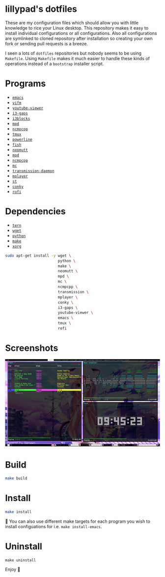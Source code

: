 # lillypad's dotfiles

These are my configuration files which should allow you with little knowledge to rice your Linux desktop. This repository makes it easy to install individual configurations or all configurations. Also all configurations are symlinked to cloned repository after installation so creating your own fork or sending pull requests is a breeze.

I seen a lots of `dotfiles` repositories but nobody seems to be using `Makefile`. Using `Makefile` makes it much easier to handle these kinds of operations instead of a `bootstrap` installer script.

# Programs
- [`emacs`](https://www.gnu.org/software/emacs/)
- [`vifm`](https://vifm.info/)
- [`youtube-viewer`](https://github.com/trizen/youtube-viewer)
- [`i3-gaps`](https://github.com/Airblader/i3)
- [`i3blocks`](https://github.com/vivien/i3blocks)
- [`mpd`](https://www.musicpd.org/)
- [`ncmpcpp`](https://rybczak.net/ncmpcpp/)
- [`tmux`](https://github.com/tmux/tmux)
- [`powerline`](https://github.com/powerline/fonts)
- [`fish`](https://fishshell.com/)
- [`neomutt`](https://neomutt.org/)
- [`mpd`](https://www.musicpd.org/)
- [`ncmpcpp`](https://rybczak.net/ncmpcpp/)
- [`mc`](https://midnight-commander.org/)
- [`transmission-daemon`](https://transmissionbt.com/)
- [`mplayer`](http://www.mplayerhq.hu/design7/news.html)
- [`st`](https://st.suckless.org/)
- [`conky`](https://github.com/brndnmtthws/conky)
- [`rofi`](https://github.com/davatorium/rofi)

# Dependencies
- [`tern`](https://ternjs.net/)
- [`wget`](https://www.gnu.org/software/wget/)
- [`python`](https://www.python.org/)
- [`make`](http://man7.org/linux/man-pages/man1/make.1.html)
- [`xorg`](https://www.x.org/wiki/)

```bash
sudo apt-get install -y wget \
                        python \
                        make \
                        neomutt \
                        mpd \
                        mc \
                        ncmpcpp \
                        transmission \
                        mplayer \
                        conky \
                        i3-gaps \
                        youtube-viewer \
                        emacs \
                        tmux \
                        rofi
```

# Screenshots

![Screenshot](docs/img/screenshot_0.png)

# Build

```bash
make build
```

# Install

```bash
make install
```

:notebook: You can also use different make targets for each program you wish to install configuations for i.e. `make install-emacs`.

# Uninstall
```
make uninstall
```

Enjoy :beers:
